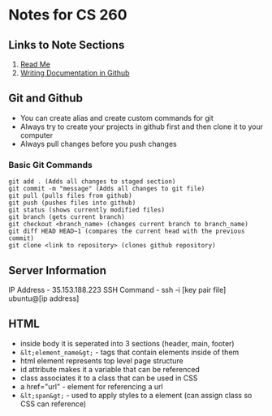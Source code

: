 # Notes for CS 260

## Links to Note Sections
1. [Read Me](README.md)
1. [Writing Documentation in Github](https://docs.github.com/en/get-started/writing-on-github/getting-started-with-writing-and-formatting-on-github/basic-writing-and-formatting-syntax)

## Git and Github
- You can create alias and create custom commands for git
- Always try to create your projects in github first and then clone it to your computer
- Always pull changes before you push changes

### Basic Git Commands
```
git add . (Adds all changes to staged section)
git commit -m "message" (Adds all changes to git file)
git pull (pulls files from github)
git push (pushes files into github)
git status (shows currently modified files)
git branch (gets current branch)
git checkout <branch_name> (changes current branch to branch_name)
git diff HEAD HEAD~1 (compares the current head with the previous commit)
git clone <link to repository> (clones github repository)
```

## Server Information
IP Address - 35.153.188.223
SSH Command - ssh -i [key pair file] ubuntu@[ip address]

## HTML
- inside body it is seperated into 3 sections (header, main, footer)
- `&lt;element_name&gt;` - tags that contain elements inside of them
- html element represents top level page structure
- id attribute makes it a variable that can be referenced
- class associates it to a class that can be used in CSS
- a href="url" - element for referencing a url
- `&lt;span&gt;` - used to apply styles to a element (can assign class so CSS can reference)
